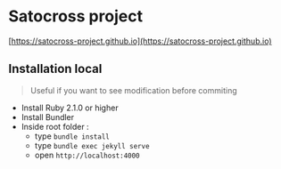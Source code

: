 # Satocross project

[https://satocross-project.github.io](https://satocross-project.github.io)

## Installation local
> Useful if you want to see modification before commiting

- Install Ruby 2.1.0 or higher
- Install Bundler
- Inside root folder :
  - type `bundle install`
  - type `bundle exec jekyll serve`
  - open `http://localhost:4000`

